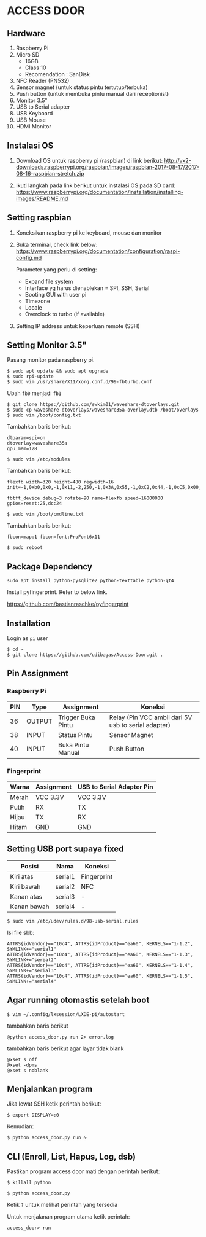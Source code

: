 # ACCESS DOOR

## Hardware
1. Raspberry Pi
2. Micro SD
    - 16GB
    - Class 10
    - Recomendation : SanDisk
3. NFC Reader (PN532)
4. Sensor magnet (untuk status pintu tertutup/terbuka)
5. Push button (untuk membuka pintu manual dari receptionist)
6. Monitor 3.5"
7. USB to Serial adapter
8. USB Keyboard
9. USB Mouse
10. HDMI Monitor


## Instalasi OS
1. Download OS untuk raspberry pi (raspbian) di link berikut: http://vx2-downloads.raspberrypi.org/raspbian/images/raspbian-2017-08-17/2017-08-16-raspbian-stretch.zip

2. Ikuti langkah pada link berikut untuk instalasi OS pada SD card: https://www.raspberrypi.org/documentation/installation/installing-images/README.md

## Setting raspbian
1. Koneksikan raspberry pi ke keyboard, mouse dan monitor
2. Buka terminal, check link below: https://www.raspberrypi.org/documentation/configuration/raspi-config.md

    Parameter yang perlu di setting:
    - Expand file system
    - Interface yg harus dienablekan = SPI, SSH, Serial
    - Booting GUI with user pi
    - Timezone
    - Locale
    - Overclock to turbo (if available)

3. Setting IP address untuk keperluan remote (SSH)

## Setting Monitor 3.5"

Pasang monitor pada raspberry pi.

```
$ sudo apt update && sudo apt upgrade
$ sudo rpi-update
$ sudo vim /usr/share/X11/xorg.conf.d/99-fbturbo.conf
```

Ubah ```fb0``` menjadi ```fb1```

```
$ git clone https://github.com/swkim01/waveshare-dtoverlays.git
$ sudo cp waveshare-dtoverlays/waveshare35a-overlay.dtb /boot/overlays
$ sudo vim /boot/config.txt
```
Tambahkan baris berikut:

```
dtparam=spi=on
dtoverlay=waveshare35a
gpu_mem=128
```

```
$ sudo vim /etc/modules
```

Tambahkan baris berikut:

```
flexfb width=320 height=480 regwidth=16 init=-1,0xb0,0x0,-1,0x11,-2,250,-1,0x3A,0x55,-1,0xC2,0x44,-1,0xC5,0x00,0x00,0x00,0x00,-1,0xE0,0x0F,0x1F,0x1C,0x0C,0x0F,0x08,0x48,0x98,0x37,0x0A,0x13,0x04,0x11,0x0D,0x00,-1,0xE1,0x0F,0x32,0x2E,0x0B,0x0D,0x05,0x47,0x75,0x37,0x06,0x10,0x03,0x24,0x20,0x00,-1,0xE2,0x0F,0x32,0x2E,0x0B,0x0D,0x05,0x47,0x75,0x37,0x06,0x10,0x03,0x24,0x20,0x00,-1,0x36,0x28,-1,0x11,-1,0x29,-3

fbtft_device debug=3 rotate=90 name=flexfb speed=16000000 gpios=reset:25,dc:24
```

```
$ sudo vim /boot/cmdline.txt
```

Tambahkan baris berikut:

```
fbcon=map:1 fbcon=font:ProFont6x11
```

```
$ sudo reboot
```

## Package Dependency

```
sudo apt install python-pysqlite2 python-texttable python-qt4
```

Install pyfingerprint. Refer to below link.

https://github.com/bastianraschke/pyfingerprint

## Installation

Login as ```pi``` user

```
$ cd ~
$ git clone https://github.com/udibagas/Access-Door.git .
```

## Pin Assignment

### Raspberry Pi

PIN | Type | Assignment | Koneksi
-- | -- | -- | --
36 | OUTPUT | Trigger Buka Pintu | Relay (Pin VCC ambil dari 5V usb to serial adapter)
38 | INPUT | Status Pintu | Sensor Magnet
40 | INPUT | Buka Pintu Manual | Push Button

### Fingerprint

Warna | Assignment | USB to Serial Adapter Pin
-- | -- | --
Merah | VCC 3.3V | VCC 3.3V
Putih | RX | TX
Hijau | TX | RX
Hitam | GND | GND

## Setting USB port supaya fixed

Posisi | Nama | Koneksi
-- | -- | --
Kiri atas | serial1 | Fingerprint
Kiri bawah | serial2 | NFC
Kanan atas | serial3 | -
Kanan bawah | serial4 | -

```
$ sudo vim /etc/udev/rules.d/98-usb-serial.rules
```

Isi file sbb:

```
ATTRS{idVendor}=="10c4", ATTRS{idProduct}=="ea60", KERNELS=="1-1.2", SYMLINK+="serial1"
ATTRS{idVendor}=="10c4", ATTRS{idProduct}=="ea60", KERNELS=="1-1.3", SYMLINK+="serial2"
ATTRS{idVendor}=="10c4", ATTRS{idProduct}=="ea60", KERNELS=="1-1.4", SYMLINK+="serial3"
ATTRS{idVendor}=="10c4", ATTRS{idProduct}=="ea60", KERNELS=="1-1.5", SYMLINK+="serial4"
```

## Agar running otomastis setelah boot

```
$ vim ~/.config/lxsession/LXDE-pi/autostart
```

tambahkan baris berikut

```
@python access_door.py run 2> error.log
```

tambahkan baris berikut agar layar tidak blank

```
@xset s off
@xset -dpms
@xset s noblank
```

## Menjalankan program

Jika lewat SSH ketik perintah berikut:

```
$ export DISPLAY=:0
```

Kemudian:

```
$ python access_door.py run &
```

## CLI (Enroll, List, Hapus, Log, dsb)

Pastikan program access door mati dengan perintah berikut:

```
$ killall python
```

```
$ python access_door.py
```

Ketik ```?``` untuk melihat perintah yang tersedia

Untuk menjalanan program utama ketik perintah:

```
access_door> run
```
